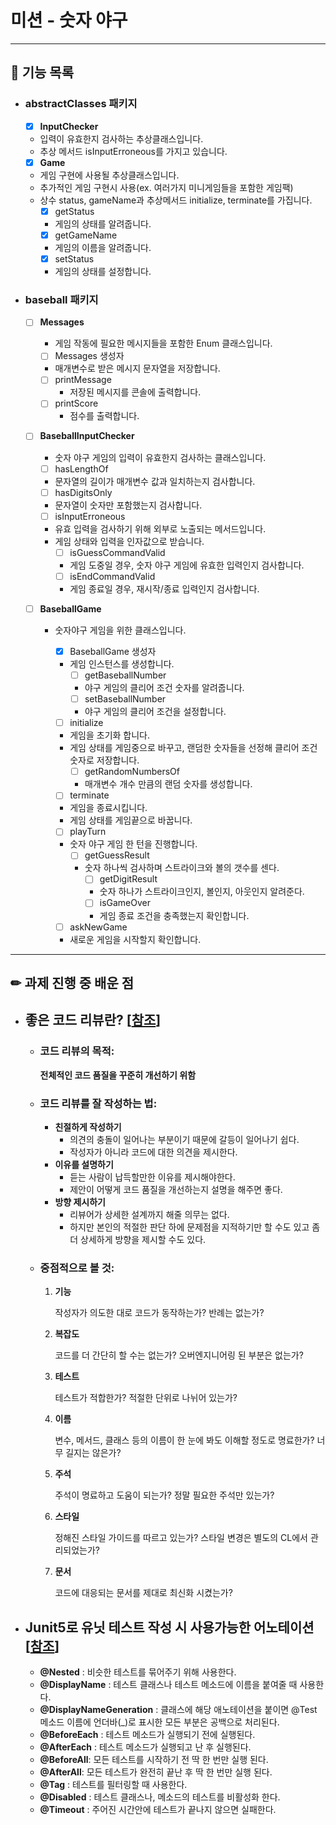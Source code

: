 # 미션 - 숫자 야구

---

## 🚀 기능 목록

- ### abstractClasses 패키지
  - [X] **InputChecker**
  - 입력이 유효한지 검사하는 추상클래스입니다.
  - 추상 메서드 isInputErroneous를 가지고 있습니다.

  - [X] **Game**
  - 게임 구현에 사용될 추상클래스입니다.
  - 추가적인 게임 구현시 사용(ex. 여러가지 미니게임들을 포함한 게임팩)
  - 상수 status, gameName과 추상메서드 initialize, terminate를 가집니다.
    - [X] getStatus
    - 게임의 상태를 알려줍니다.
    - [X] getGameName
    - 게임의 이름을 알려줍니다.
    - [X] setStatus
    - 게임의 상태를 설정합니다.

- ### baseball 패키지
  - [ ] **Messages**
    - 게임 작동에 필요한 메시지들을 포함한 Enum 클래스입니다.
    - [ ] Messages 생성자
    - 매개변수로 받은 메시지 문자열을 저장합니다.
    - [ ] printMessage
      - 저장된 메시지를 콘솔에 출력합니다.
    - [ ] printScore
      - 점수를 출력합니다.

  - [ ] **BaseballInputChecker**
    - 숫자 야구 게임의 입력이 유효한지 검사하는 클래스입니다.
    - [ ] hasLengthOf
    - 문자열의 길이가 매개변수 값과 일치하는지 검사합니다.
    - [ ] hasDigitsOnly
    - 문자열이 숫자만 포함했는지 검사합니다.
    - [ ] isInputErroneous
    - 유효 입력을 검사하기 위해 외부로 노출되는 메서드입니다. 
    - 게임 상태와 입력을 인자값으로 받습니다.
      - [ ] isGuessCommandValid
      - 게임 도중일 경우, 숫자 야구 게임에 유효한 입력인지 검사합니다.
      - [ ] isEndCommandValid
      - 게임 종료일 경우, 재시작/종료 입력인지 검사합니다.

  - [ ] **BaseballGame**
    - 숫자야구 게임을 위한 클래스입니다.
      - [X] BaseballGame 생성자
      - 게임 인스턴스를 생성합니다.
        - [ ] getBaseballNumber
        - 야구 게임의 클리어 조건 숫자를 알려줍니다.
        - [ ] setBaseballNumber
        - 야구 게임의 클리어 조건을 설정합니다.

      - [ ] initialize
      - 게임을 초기화 합니다. 
      - 게임 상태를 게임중으로 바꾸고, 랜덤한 숫자들을 선정해 클리어 조건 숫자로 저장합니다.
        - [ ] getRandomNumbersOf
        - 매개변수 개수 만큼의 랜덤 숫자를 생성합니다.
      - [ ] terminate
      - 게임을 종료시킵니다.
      - 게임 상태를 게임끝으로 바꿉니다.

      - [ ] playTurn
      - 숫자 야구 게임 한 턴을 진행합니다.
        - [ ] getGuessResult
        - 숫자 하나씩 검사하며 스트라이크와 볼의 갯수를 센다.
          - [ ] getDigitResult
          - 숫자 하나가 스트라이크인지, 볼인지, 아웃인지 알려준다.
          - [ ] isGameOver
          - 게임 종료 조건을 충족했는지 확인합니다.
      - [ ] askNewGame
      - 새로운 게임을 시작할지 확인합니다.

---

## ✏ 과제 진행 중 배운 점

- ## 좋은 코드 리뷰란? [[참조](https://soojin.ro/review/review-comments)]
  - ### 코드 리뷰의 목적: 
  
    **전체적인 코드 품질을 꾸준히 개선하기 위함**
  
  - ### 코드 리뷰를 잘 작성하는 법:

    - **친절하게 작성하기**
      - 의견의 충돌이 일어나는 부분이기 때문에 갈등이 일어나기 쉽다.
      - 작성자가 아니라 코드에 대한 의견을 제시한다.
    - **이유를 설명하기**
      - 듣는 사람이 납득할만한 이유를 제시해야한다.
      - 제안이 어떻게 코드 품질을 개선하는지 설명을 해주면 좋다.
    - **방향 제시하기**
      - 리뷰어가 상세한 설계까지 해줄 의무는 없다.
      - 하지만 본인의 적절한 판단 하에 문제점을 지적하기만 할 수도 있고 좀 더 상세하게 방향을 제시할 수도 있다.

  - ### 중점적으로 볼 것:
    1. **기능**

       작성자가 의도한 대로 코드가 동작하는가? 반례는 없는가?

    2. **복잡도**

       코드를 더 간단히 할 수는 없는가? 오버엔지니어링 된 부분은 없는가?

    3. **테스트**
    
        테스트가 적합한가? 적절한 단위로 나뉘어 있는가?
    
    4. **이름**

        변수, 메서드, 클래스 등의 이름이 한 눈에 봐도 이해할 정도로 명료한가? 너무 길지는 않은가?

    5. **주석**
    
        주석이 명료하고 도움이 되는가? 정말 필요한 주석만 있는가?

    6. **스타일**
    
        정해진 스타일 가이드를 따르고 있는가? 스타일 변경은 별도의 CL에서 관리되었는가?

    7. **문서**

       코드에 대응되는 문서를 제대로 최신화 시켰는가?

- ## Junit5로 유닛 테스트 작성 시 사용가능한 어노테이션 [[참조](https://donghyeon.dev/junit/2021/04/11/JUnit5-%EC%99%84%EB%B2%BD-%EA%B0%80%EC%9D%B4%EB%93%9C/)]
  - **@Nested** : 비슷한 테스트를 묶어주기 위해 사용한다.
  - **@DisplayName** : 테스트 클래스나 테스트 메소드에 이름을 붙여줄 때 사용한다.
  - **@DisplayNameGeneration** : 클래스에 해당 애노테이션을 붙이면 @Test 메소드 이름에 언더바(_)로 표시한 모든 부분은 공백으로 처리된다.
  - **@BeforeEach** : 테스트 메소드가 실행되기 전에 실행된다.
  - **@AfterEach** : 테스트 메소드가 실행되고 난 후 실행된다.
  - **@BeforeAll**: 모든 테스트를 시작하기 전 딱 한 번만 실행 된다.
  - **@AfterAll**: 모든 테스트가 완전히 끝난 후 딱 한 번만 실행 된다.
  - **@Tag** : 테스트를 필터링할 때 사용한다.
  - **@Disabled** : 테스트 클래스나, 메소드의 테스트를 비활성화 한다.
  - **@Timeout** : 주어진 시간안에 테스트가 끝나지 않으면 실패한다.